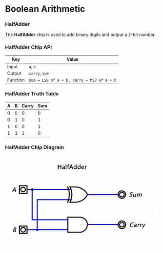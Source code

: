 # Boolean Arithmetic

### HalfAdder
The **HalfAdder** chip is used to add binary digits and output a 2-bit number.

### HalfAdder Chip API
|Key|Value|
|---|---|
|Input| `a`, `b` |
|Output| `carry`, `sum` |
|Function| `sum = LSB of a + b, carry = MSB of a + b` |

### HalfAdder Truth Table
| A | B | Carry | Sum |
|---|---|---|---|
| 0 | 0 | 0 | 0 |
| 0 | 1 | 0 | 1 |
| 1 | 0 | 0 | 1 |
| 1 | 1 | 1 | 0 |

### HalfAdder Chip Diagram
![HalfAdder Chip Diagram](../static/02-boolean-arithmetic/half-adder.png)
